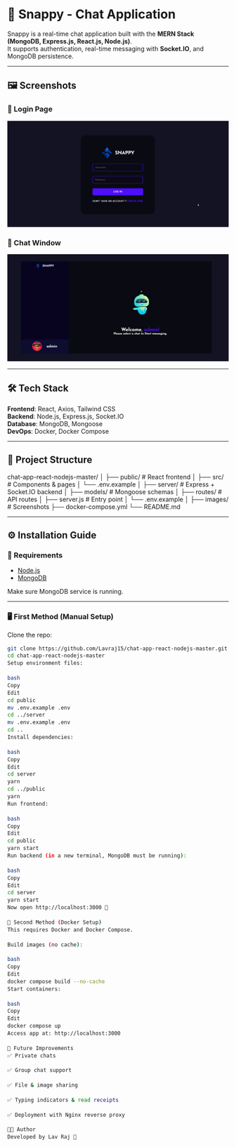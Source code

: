 # 💬 Snappy - Chat Application  

Snappy is a real-time chat application built with the **MERN Stack (MongoDB, Express.js, React.js, Node.js)**.  
It supports authentication, real-time messaging with **Socket.IO**, and MongoDB persistence.  

---

## 🖼️ Screenshots  

### 🔐 Login Page  
![Login Page](./images/snappy_login.png)  

### 💬 Chat Window  
![Chat Window](./images/snappy.png)  

---

## 🛠️ Tech Stack  

**Frontend**: React, Axios, Tailwind CSS  
**Backend**: Node.js, Express.js, Socket.IO  
**Database**: MongoDB, Mongoose  
**DevOps**: Docker, Docker Compose  

---

## 📂 Project Structure  

chat-app-react-nodejs-master/
│
├── public/ # React frontend
│ ├── src/ # Components & pages
│ └── .env.example
│
├── server/ # Express + Socket.IO backend
│ ├── models/ # Mongoose schemas
│ ├── routes/ # API routes
│ ├── server.js # Entry point
│ └── .env.example
│
├── images/ # Screenshots
├── docker-compose.yml
└── README.md


---

## ⚙️ Installation Guide  

### 🔧 Requirements  
- [Node.js](https://nodejs.org/en/download)  
- [MongoDB](https://www.mongodb.com/docs/manual/administration/install-community/)  

Make sure MongoDB service is running.  

---

### 🖥️ First Method (Manual Setup)  

Clone the repo:  
```bash
git clone https://github.com/Lavraj15/chat-app-react-nodejs-master.git
cd chat-app-react-nodejs-master
Setup environment files:

bash
Copy
Edit
cd public
mv .env.example .env
cd ../server
mv .env.example .env
cd ..
Install dependencies:

bash
Copy
Edit
cd server
yarn
cd ../public
yarn
Run frontend:

bash
Copy
Edit
cd public
yarn start
Run backend (in a new terminal, MongoDB must be running):

bash
Copy
Edit
cd server
yarn start
Now open http://localhost:3000 🎉

🐳 Second Method (Docker Setup)
This requires Docker and Docker Compose.

Build images (no cache):

bash
Copy
Edit
docker compose build --no-cache
Start containers:

bash
Copy
Edit
docker compose up
Access app at: http://localhost:3000

🚀 Future Improvements
✅ Private chats

✅ Group chat support

✅ File & image sharing

✅ Typing indicators & read receipts

✅ Deployment with Nginx reverse proxy

👨‍💻 Author
Developed by Lav Raj 🚀